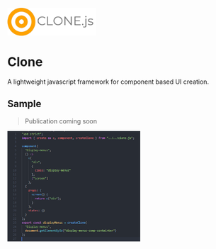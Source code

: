 <p><img src="clone-logo.png" width="200"></p>
<h1>Clone</h1>

A lightweight javascript framework for component based UI creation.

## Sample

> Publication coming soon


<a href="#"><img src="sample.png" width="300"></a>



